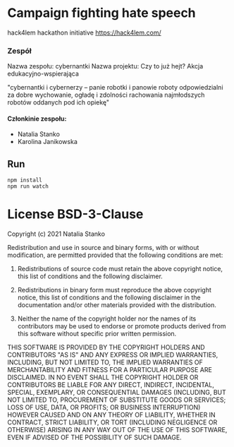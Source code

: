 # Campaign fighting hate speech

hack4lem hackathon initiative https://hack4lem.com/

### Zespół

Nazwa zespołu: cybernantki
Nazwa projektu: Czy to już hejt? Akcja edukacyjno-wspierająca

"cybernantki i cybernerzy – panie robotki i panowie roboty odpowiedzialni za dobre wychowanie, ogładę i zdolności rachowania najmłodszych robotów oddanych pod ich opiekę"

#### Członkinie zespołu:

* Natalia Stanko
* Karolina Janikowska


## Run

    npm install
    npm run watch

# License BSD-3-Clause

Copyright (c) 2021 Natalia Stanko

Redistribution and use in source and binary forms, with or without modification, are permitted provided that the following conditions are met:

1. Redistributions of source code must retain the above copyright notice, this list of conditions and the following disclaimer.

2. Redistributions in binary form must reproduce the above copyright notice, this list of conditions and the following disclaimer in the documentation and/or other materials provided with the distribution.

3. Neither the name of the copyright holder nor the names of its contributors may be used to endorse or promote products derived from this software without specific prior written permission.

THIS SOFTWARE IS PROVIDED BY THE COPYRIGHT HOLDERS AND CONTRIBUTORS "AS IS" AND ANY EXPRESS OR IMPLIED WARRANTIES, INCLUDING, BUT NOT LIMITED TO, THE IMPLIED WARRANTIES OF MERCHANTABILITY AND FITNESS FOR A PARTICULAR PURPOSE ARE DISCLAIMED. IN NO EVENT SHALL THE COPYRIGHT HOLDER OR CONTRIBUTORS BE LIABLE FOR ANY DIRECT, INDIRECT, INCIDENTAL, SPECIAL, EXEMPLARY, OR CONSEQUENTIAL DAMAGES (INCLUDING, BUT NOT LIMITED TO, PROCUREMENT OF SUBSTITUTE GOODS OR SERVICES; LOSS OF USE, DATA, OR PROFITS; OR BUSINESS INTERRUPTION) HOWEVER CAUSED AND ON ANY THEORY OF LIABILITY, WHETHER IN CONTRACT, STRICT LIABILITY, OR TORT (INCLUDING NEGLIGENCE OR OTHERWISE) ARISING IN ANY WAY OUT OF THE USE OF THIS SOFTWARE, EVEN IF ADVISED OF THE POSSIBILITY OF SUCH DAMAGE.